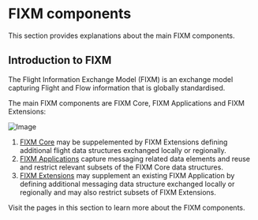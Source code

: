 # FIXM components

This section provides explanations about the main FIXM components.

## Introduction to FIXM

The Flight Information Exchange Model (FIXM) is an exchange model capturing Flight and Flow information that is globally standardised.

The main FIXM components are FIXM Core, FIXM Applications and FIXM Extensions:

![Image](.//media/fixm-components.png ':size=600')

1. [FIXM Core](general-guidance/fixm-core) may be suppelemented by FIXM Extensions defining additional flight data structures exchanged locally or regionally.
2. [FIXM Applications](general-guidance/applications) capture messaging related data elements and reuse and restrict relevant subsets of the FIXM Core data structures.
3. [FIXM Extensions](general-guidance/extensions) may supplement an existing FIXM Application by defining additional messaging data structure exchanged locally or
regionally and may also restrict subsets of FIXM Extensions.

Visit the pages in this section to learn more about the FIXM components.
